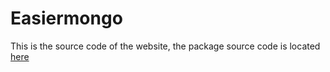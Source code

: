 # Easiermongo

This is the source code of the website, the package source code is located [here](https://github.com/grook8958/easiermongo)